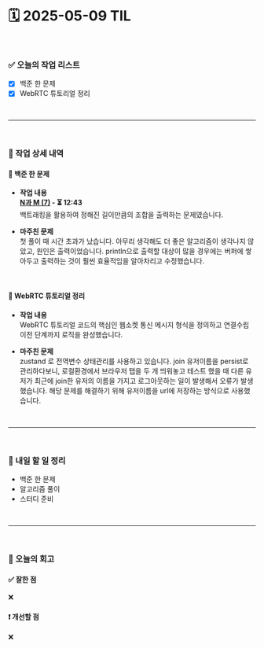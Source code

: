 # 🗓️ 2025-05-09 TIL

<br>

### ✅ 오늘의 작업 리스트  
- [x] 백준 한 문제
- [x] WebRTC 튜토리얼 정리  

<br>

---

<br>

### 📌 작업 상세 내역  

#### 🔹 백준 한 문제
- **작업 내용**<br>
**[N과 M (7)](https://www.acmicpc.net/problem/15656) - ⏳ 12:43**<br>
백트래킹을 활용하여 정해진 길이만큼의 조합을 출력하는 문제였습니다.

- **마주친 문제**<br>
첫 풀이 때 시간 초과가 났습니다. 아무리 생각해도 더 좋은 알고리즘이 생각나지 않았고, 원인은 출력이었습니다. println으로 출력할 대상이 많을 경우에는 버퍼에 쌓아두고 출력하는 것이 훨씬 효율적임을 알아차리고 수정했습니다.

<br>

#### 🔹 WebRTC 튜토리얼 정리  
- **작업 내용**<br>
WebRTC 튜토리얼 코드의 핵심인 웹소켓 통신 메시지 형식을 정의하고 연결수립 이전 단계까지 로직을 완성했습니다.

- **마주친 문제**<br>
zustand 로 전역변수 상태관리를 사용하고 있습니다. join 유저이름을 persist로 관리하다보니, 로컬환경에서 브라우저 탭을 두 개 띄워놓고 테스트 했을 때 다른 유저가 최근에 join한 유저의 이름을 가지고 로그아웃하는 일이 발생해서 오류가 발생했습니다. 해당 문제를 해결하기 위해 유저이름을 url에 저장하는 방식으로 사용했습니다.

<br>

---

<br>

### 🚀 내일 할 일 정리  

- 백준 한 문제
- 알고리즘 풀이
- 스터디 준비

<br>

---

<br>

### 🧐 오늘의 회고  

#### ✅ 잘한 점
❌

#### ❗ 개선할 점
❌



<br><br><br>